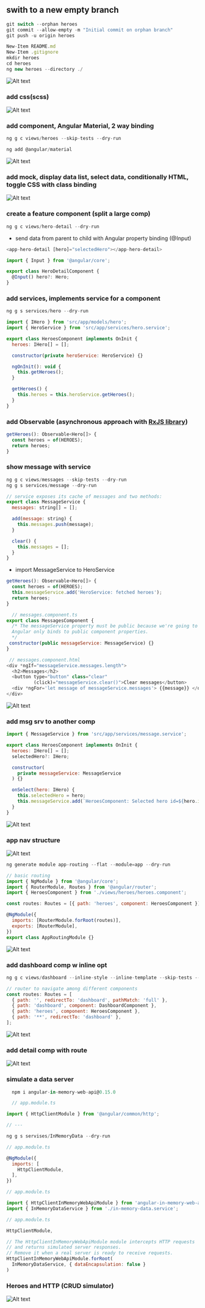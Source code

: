 ## swith to a new empty branch

```javascript
git switch --orphan heroes
git commit --allow-empty -m "Initial commit on orphan branch"
git push -u origin heroes
```

```javascript
New-Item README.md
New-Item .gitignore
mkdir heroes
cd heroes
ng new heroes --directory ./
```

![Alt text](heroes/src/readmeAssets/init-app.png)

### add css(scss)

![Alt text](heroes/src/readmeAssets/init-app-w-css.png)

### add component, Angular Material, 2 way binding

```javascript
ng g c views/heroes --skip-tests --dry-run

ng add @angular/material
```

![Alt text](heroes/src/readmeAssets/add-material.png)

### add mock, display data list, select data, conditionally HTML, toggle CSS with class binding

![Alt text](heroes/src/readmeAssets/hero-upd.png)

### create a feature component (split a large comp)

```javascript
ng g c views/hero-detail --dry-run
```

- send data from parent to child with Angular property binding (@Input)

```javascript
<app-hero-detail [hero]="selectedHero"></app-hero-detail>

import { Input } from '@angular/core';

export class HeroDetailComponent {
  @Input() hero?: Hero;
}
```

### add services, implements service for a component

```javascript
ng g s services/hero --dry-run

import { IHero } from 'src/app/models/hero';
import { HeroService } from 'src/app/services/hero.service';

export class HeroesComponent implements OnInit {
  heroes: IHero[] = [];

  constructor(private heroService: HeroService) {}

  ngOnInit(): void {
    this.getHeroes();
  }

  getHeroes() {
    this.heroes = this.heroService.getHeroes();
  }
}

```

### add Observable (asynchronous approach with [RxJS library](https://rxjs.dev/))

```javascript
getHeroes(): Observable<Hero[]> {
  const heroes = of(HEROES);
  return heroes;
}

```

### show message with service

```javascript
ng g c views/messages --skip-tests --dry-run
ng g s services/message --dry-run

// service exposes its cache of messages and two methods:
export class MessageService {
  messages: string[] = [];

  add(message: string) {
    this.messages.push(message);
  }

  clear() {
    this.messages = [];
  }
}
```

- import MessageService to HeroService
<!-- This is an example of a typical service-in-service scenario in which we inject the MessageService into the HeroService which is injected into the HeroesComponent. -->

```javascript
getHeroes(): Observable<Hero[]> {
  const heroes = of(HEROES);
  this.messageService.add('HeroService: fetched heroes');
  return heroes;
}

  // messages.component.ts
export class MessagesComponent {
  /* The messageService property must be public because we're going to bind to it in the template.
  Angular only binds to public component properties.
  */
 constructor(public messageService: MessageService) {}
}

 // messages.component.html
<div *ngIf="messageService.messages.length">
  <h2>Messages</h2>
  <button type="button" class="clear"
          (click)="messageService.clear()">Clear messages</button>
  <div *ngFor='let message of messageService.messages'> {{message}} </div>
</div>
```

![Alt text](heroes/src/readmeAssets/message-service.png)

### add msg srv to another comp

```javascript
import { MessageService } from 'src/app/services/message.service';

export class HeroesComponent implements OnInit {
  heroes: IHero[] = [];
  selectedHero?: IHero;

  constructor(
    private messageService: MessageService
  ) {}

  onSelect(hero: IHero) {
    this.selectedHero = hero;
    this.messageService.add(`HeroesComponent: Selected hero id=${hero.id}`);
  }
}
```

![Alt text](heroes/src/readmeAssets/msg-service.png)

### app nav structure

![Alt text](heroes/src/readmeAssets/nav-structure.png)

```javascript
ng generate module app-routing --flat --module=app --dry-run

// basic routing
import { NgModule } from '@angular/core';
import { RouterModule, Routes } from '@angular/router';
import { HeroesComponent } from './views/heroes/heroes.component';

const routes: Routes = [{ path: 'heroes', component: HeroesComponent }];

@NgModule({
  imports: [RouterModule.forRoot(routes)],
  exports: [RouterModule],
})
export class AppRoutingModule {}
```

![Alt text](heroes/src/readmeAssets/nav-structure.png)

### add dashboard comp w inline opt

```javascript
ng g c views/dashboard --inline-style --inline-template --skip-tests --dry-run

// router to navigate among different components
const routes: Routes = [
  { path: '', redirectTo: 'dashboard', pathMatch: 'full' },
  { path: 'dashboard', component: DashboardComponent },
  { path: 'heroes', component: HeroesComponent },
  { path: '**', redirectTo: 'dashboard' },
];

```

![Alt text](heroes/src/readmeAssets/add-routes.png)

### add detail comp with route

![Alt text](heroes/src/readmeAssets/detail-comp.png)

### simulate a data server

```javascript
  npm i angular-in-memory-web-api@0.15.0

  // app.module.ts

import { HttpClientModule } from '@angular/common/http';

// ---

ng g s servises/InMemoryData --dry-run

// app.module.ts

@NgModule({
  imports: [
    HttpClientModule,
  ],
})

// app.module.ts

import { HttpClientInMemoryWebApiModule } from 'angular-in-memory-web-api';
import { InMemoryDataService } from './in-memory-data.service';

// app.module.ts

HttpClientModule,

// The HttpClientInMemoryWebApiModule module intercepts HTTP requests
// and returns simulated server responses.
// Remove it when a real server is ready to receive requests.
HttpClientInMemoryWebApiModule.forRoot(
  InMemoryDataService, { dataEncapsulation: false }
)
```

### Heroes and HTTP (CRUD simulator)

![Alt text](heroes/src/readmeAssets/crud-simulator.png)
